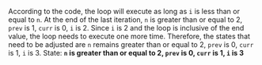 According to the code, the loop will execute as long as `i` is less than or equal to `n`. At the end of the last iteration, `n` is greater than or equal to 2, `prev` is 1, `curr` is 0, `i` is 2. Since `i` is 2 and the loop is inclusive of the end value, the loop needs to execute one more time. Therefore, the states that need to be adjusted are `n` remains greater than or equal to 2, `prev` is 0, `curr` is 1, `i` is 3.
State: **`n` is greater than or equal to 2, `prev` is 0, `curr` is 1, `i` is 3**